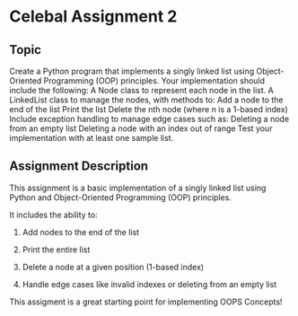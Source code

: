 # Celebal Assignment 2



## Topic
Create a Python program that implements a singly linked list using Object-Oriented Programming (OOP) principles. Your implementation should include the following: A Node class to represent each node in the list. A LinkedList class to manage the nodes, with methods to: Add a node to the end of the list Print the list Delete the nth node (where n is a 1-based index) Include exception handling to manage edge cases such as: Deleting a node from an empty list Deleting a node with an index out of range Test your implementation with at least one sample list.
## Assignment Description
This assignment is a basic implementation of a singly linked list using Python and Object-Oriented Programming (OOP) principles.

It includes the ability to:

1. Add nodes to the end of the list

2. Print the entire list

3. Delete a node at a given position (1-based index)

4. Handle edge cases like invalid indexes or deleting from an empty list

This assigment is a great starting point for implementing OOPS Concepts!

